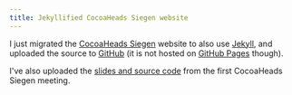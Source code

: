 ```yaml
---
title: Jekyllified CocoaHeads Siegen website
---
```


I just migrated the [CocoaHeads Siegen](http://cocoaheads.informatik.uni-siegen.de) website
to also use [Jekyll](http://github.com/mojombo/jekyll), and uploaded the source to
[GitHub](http://github.com/bmeurer/cocoaheads.informatik.uni-siegen.de) (it is not hosted
on [GitHub Pages](http://pages.github.com) though).

I've also uploaded the [slides and source
code](http://cocoaheads.informatik.uni-siegen.de/#2011-07-14) from the first CocoaHeads Siegen
meeting.
